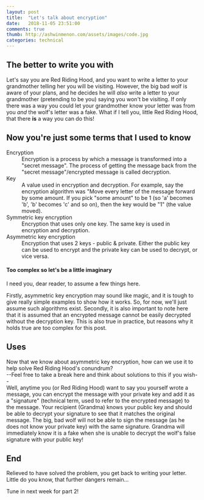 ```yaml
---
layout: post
title:  "Let's talk about encryption"
date:   2018-11-05 23:51:00
comments: true
thumb: http://ashwinmenon.com/assets/images/code.jpg
categories: technical
---
```


## The better to write you with
Let's say you are Red Riding Hood, and you want to write a letter to your grandmother telling her you will be visiting. However, the big bad wolf is aware of your plans, and he decides he will *also* write a letter to your grandmother (pretending to be you) saying you won't be visiting. If only there was a way you could let your grandmother know your letter was from you *and* the wolf's letter was a fake. What if I tell you, little Red Riding Hood, that there **is** a way you can do this!

## Now you're just some terms that I used to know
<dl>
<dt>Encryption</dt>
<dd>Encryption is a process by which a message is transformed into a "secret message". The process of getting the message back from the "secret message"/encrypted message is called decryption.</dd>

<dt>Key</dt>
<dd>A value used in encryption and decryption. For example, say the encryption algorithm was "Move every letter of the message forward by some amount. If you pick "some amount" to be 1 (so 'a' becomes 'b', 'b' becomes 'c' and so on), then the key would be "1" (the value moved).</dd>

<dt>Symmetric key encryption</dt>
<dd>Encryption that uses only one key. The same key is used in encryption and decryption.</dd>

<dt>Asymmetric key encryption</dt>
<dd>Encryption that uses 2 keys - public & private. Either the public key can be used to encrypt and the private key can be used to decrypt, or vice versa.</dd>
</dl>

#### Too complex so let's be a little imaginary
I need you, dear reader, to assume a few things here.

Firstly, asymmetric key encryption may sound like magic, and it is tough to give really simple examples to show how it works. So, for now, we'll just assume such algorithms exist. Secondly, it is also important to note here that it is assumed that an encrypted message cannot be easily decrypted without the decryption key. This is also true in practice, but reasons why it holds true are too complex for this post.  

## Uses
Now that we know about asymmetric key encryption, how can we use it to help solve Red Riding Hood's conundrum?  
--Feel free to take a break here and think about solutions to this if you wish--  
Well, anytime you (or Red Riding Hood) want to say you yourself wrote a message, you can encrypt the message with your private key and add it as a "signature" (technical term, used to refer to the encrypted message) to the message. Your recipient (Grandma) knows your public key and should be able to decrypt your signature to see that it matches the original message. The big, bad wolf will not be able to sign the message (as he does not know your private key) with the same signature. Grandma will immediately know it is a fake when she is unable to decrypt the wolf's false signature with your public key!

## End
Relieved to have solved the problem, you get back to writing your letter. Little do you know, that further dangers remain...

Tune in next week for part 2!
